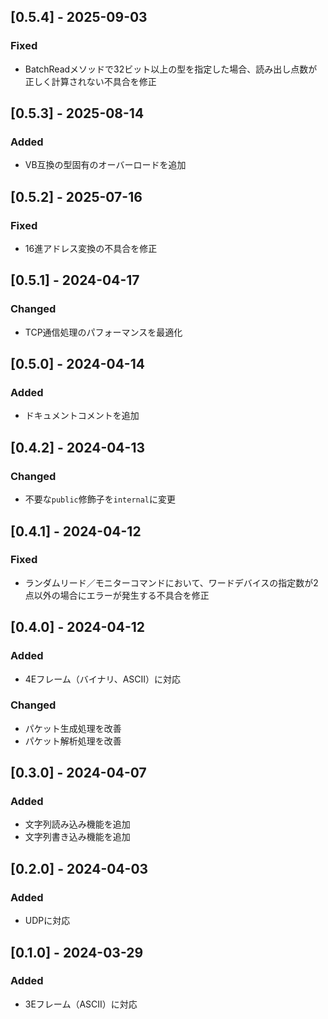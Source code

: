 ## [0.5.4] - 2025-09-03
### Fixed
- BatchReadメソッドで32ビット以上の型を指定した場合、読み出し点数が正しく計算されない不具合を修正

## [0.5.3] - 2025-08-14
### Added
- VB互換の型固有のオーバーロードを追加 

## [0.5.2] - 2025-07-16
### Fixed
- 16進アドレス変換の不具合を修正 

## [0.5.1] - 2024-04-17
### Changed
- TCP通信処理のパフォーマンスを最適化

## [0.5.0] - 2024-04-14
### Added
- ドキュメントコメントを追加

## [0.4.2] - 2024-04-13
### Changed
- 不要な`public`修飾子を`internal`に変更

## [0.4.1] - 2024-04-12
### Fixed
- ランダムリード／モニターコマンドにおいて、ワードデバイスの指定数が2点以外の場合にエラーが発生する不具合を修正

## [0.4.0] - 2024-04-12
### Added
- 4Eフレーム（バイナリ、ASCII）に対応

### Changed
- パケット生成処理を改善
- パケット解析処理を改善

## [0.3.0] - 2024-04-07
### Added
- 文字列読み込み機能を追加
- 文字列書き込み機能を追加

## [0.2.0] - 2024-04-03
### Added
- UDPに対応

## [0.1.0] - 2024-03-29
### Added
- 3Eフレーム（ASCII）に対応
